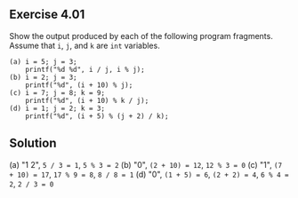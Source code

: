 ## Exercise 4.01

Show the output produced by each of the following program fragments. Assume that
`i`, `j`, and `k` are `int` variables.

```
(a) i = 5; j = 3;
    printf("%d %d", i / j, i % j);
(b) i = 2; j = 3;
    printf("%d", (i + 10) % j);
(c) i = 7; j = 8; k = 9;
    printf("%d", (i + 10) % k / j);
(d) i = 1; j = 2; k = 3;
    printf("%d", (i + 5) % (j + 2) / k);
```

## Solution 

(a) "1 2", `5 / 3 = 1`, `5 % 3 = 2`
(b) "0", `(2 + 10) = 12`, `12 % 3 = 0`
(c) "1", `(7 + 10) = 17`, `17 % 9 = 8`, `8 / 8 = 1`
(d) "0", `(1 + 5) = 6`, `(2 + 2) = 4`, `6 % 4 = 2`, `2 / 3 = 0`